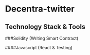 # Decentra-twitter

## Technology Stack & Tools

###Solidity (Writing Smart Contract)

####Javascript (React & Testing)
